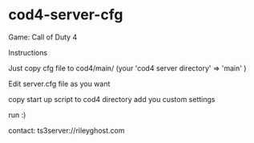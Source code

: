 # cod4-server-cfg

Game: Call of Duty 4 

Instructions

Just copy cfg file to cod4/main/ (your 'cod4 server directory' => 'main' )

Edit server.cfg file as you want

copy start up script to cod4 directory 
add you custom settings

run :)


contact:
ts3server://rileyghost.com
